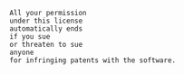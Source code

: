     All your permission
    under this license
    automatically ends
    if you sue
    or threaten to sue
    anyone
    for infringing patents with the software.
